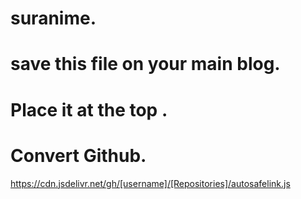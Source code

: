 # suranime.
# save this file on your main blog.
# Place it at the top </body>.
# Convert Github.
https://cdn.jsdelivr.net/gh/[username]/[Repositories]/autosafelink.js

<!-- Safelink -->  
<script type='text/javascript'>
//<![CDATA[
var setting={exceptionurl:"google.com,twitter.com",path:"#?o="};
//]]>
</script>
<script src='[safelink.js]'/>
<script src='https://www.blogger.com/feeds/[blogid]/posts/default?alt=json-in-script&amp;max-results=150&amp;callback=showurl'/>
<!-- Safelink -->
